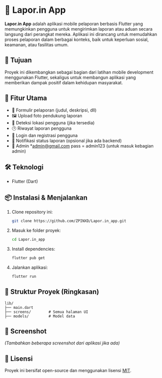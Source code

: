 # 📱 Lapor.in App

**Lapor.in App** adalah aplikasi mobile pelaporan berbasis Flutter yang memungkinkan pengguna untuk mengirimkan laporan atau aduan secara langsung dari perangkat mereka. Aplikasi ini dirancang untuk memudahkan proses pelaporan dalam berbagai konteks, baik untuk keperluan sosial, keamanan, atau fasilitas umum.

## 🎯 Tujuan

Proyek ini dikembangkan sebagai bagian dari latihan mobile development menggunakan Flutter, sekaligus untuk membangun aplikasi yang memberikan dampak positif dalam kehidupan masyarakat.

## 🚀 Fitur Utama

- 📄 Formulir pelaporan (judul, deskripsi, dll)
- 🖼️ Upload foto pendukung laporan
- 📍 Deteksi lokasi pengguna (jika tersedia)
- 🕑 Riwayat laporan pengguna
- 🔐 Login dan registrasi pengguna
- 🔔 Notifikasi status laporan (opsional jika ada backend)
- 🤵 Admin *admin@gmail.com pass = admin123 (untuk masuk kebagian admin)

## 🛠️ Teknologi

- Flutter (Dart)

## 📦 Instalasi & Menjalankan

1. Clone repository ini:
   ```bash
   git clone https://github.com/ZPINXD/Lapor.in_app.git
   ```
2. Masuk ke folder proyek:
   ```bash
   cd Lapor.in_app
   ```
3. Install dependencies:
   ```bash
   flutter pub get
   ```
4. Jalankan aplikasi:
   ```bash
   flutter run
   ```

## 📁 Struktur Proyek (Ringkasan)

```
lib/
├── main.dart
├── screens/        # Semua halaman UI
├── models/         # Model data
```

## 📸 Screenshot
*(Tambahkan beberapa screenshot dari aplikasi jika ada)*


## 📄 Lisensi

Proyek ini bersifat open-source dan menggunakan lisensi [MIT](LICENSE).
